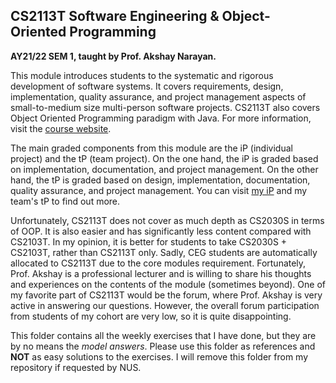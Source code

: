 ## CS2113T Software Engineering & Object-Oriented Programming

**AY21/22 SEM 1, taught by Prof. Akshay Narayan.**

This module introduces students to the systematic and rigorous development of software systems. It covers requirements, design, implementation, quality assurance, and project management aspects of small-to-medium size multi-person software projects. CS2113T also covers Object Oriented Programming paradigm with Java. For more information, visit the [course website](https://nus-cs2113-ay2122s1.github.io/website/).

The main graded components from this module are the iP (individual project) and the tP (team project). On the one hand, the iP is graded based on implementation, documentation, and project management. On the other hand, the tP is graded based on design, implementation, documentation, quality assurance, and project management. You can visit [my iP](https://github.com/richwill28/ip) and my team's tP to find out more.

Unfortunately, CS2113T does not cover as much depth as CS2030S in terms of OOP. It is also easier and has significantly less content compared with CS2103T. In my opinion, it is better for students to take CS2030S + CS2103T, rather than CS2113T only. Sadly, CEG students are automatically allocated to CS2113T due to the core modules requirement. Fortunately, Prof. Akshay is a professional lecturer and is willing to share his thoughts and experiences on the contents of the module (sometimes beyond). One of my favorite part of CS2113T would be the forum, where Prof. Akshay is very active in answering our questions. However, the overall forum participation from students of my cohort are very low, so it is quite disappointing.

This folder contains all the weekly exercises that I have done, but they are by no means the *model answers*. Please use this folder as references and **NOT** as easy solutions to the exercises. I will remove this folder from my repository if requested by NUS.
